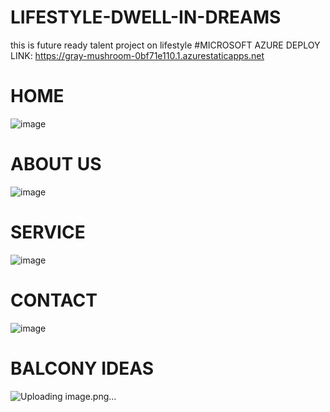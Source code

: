 # LIFESTYLE-DWELL-IN-DREAMS
this is future ready talent project on lifestyle
#MICROSOFT AZURE DEPLOY LINK:  https://gray-mushroom-0bf71e110.1.azurestaticapps.net

# HOME
![image](https://user-images.githubusercontent.com/92007076/183452789-2adb418a-83ae-4a7d-89ac-b99abff99bd0.png)
# ABOUT US
![image](https://user-images.githubusercontent.com/92007076/183455279-1bbaa951-f2b7-403d-b799-51f2e7fe3ade.png)

# SERVICE
![image](https://user-images.githubusercontent.com/92007076/183455602-9d8cf408-220a-4c31-b89f-9711161fd0e4.png)

# CONTACT
![image](https://user-images.githubusercontent.com/92007076/183456113-2546dc8d-7c3d-4a93-89df-b16fd40d5c98.png)

# BALCONY IDEAS
![Uploading image.png…]()





